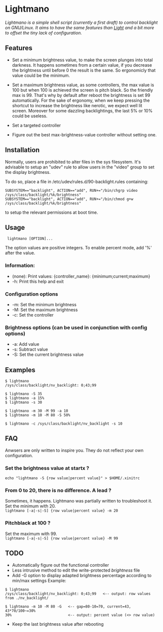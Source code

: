 Lightmano
===================

*Lightmano is a simple shell script (currently a first draft) to control
backlight on GNU/Linux. It aims to have the same features than
[Light](https://github.com/haikarainen/light) and a bit more to offset the tiny
lack of configuration.*

## Features

* Set a minimum brightness value, to make the screen plunges into total darkness.
It happens sometimes from a certain value, if you decrease the brightness until
before 0 the result is the same. So ergonomicly that value could be the minimum.

* Set a maximum brightness value, as some controllers, the max value is 100 but
when 100 is achieved the screen is pitch black. So the friendly max is 99.
That's why by default after reboot the brightness is set 99 automatically.
For the sake of ergonomy, when we keep pressing the shortcut to increase
the brightness like nerotic, we expect well lit screen. Moreover for some
dazzling backlightings, the last 5% or 10% could be useless.

* Set a targeted controller

* Figure out the best max-brightness-value controller without setting one.

## Installation

Normally, users are prohibited to alter files in the sys filesystem. It's advisable to setup an "udev" rule to allow users in the "video" group to set the display brightness.

To do so, place a file in /etc/udev/rules.d/90-backlight.rules containing:

```
SUBSYSTEM=="backlight", ACTION=="add", RUN+="/bin/chgrp video /sys/class/backlight/%k/brightness"
SUBSYSTEM=="backlight", ACTION=="add", RUN+="/bin/chmod g+w /sys/class/backlight/%k/brightness"
```

to setup the relevant permissions at boot time.

## Usage
<code> lightmano [OPTION]... </code>

The option values are positive integers.
To enable percent mode, add '%' after the value.

### Information:
* (none):	Print values: {controller_name}:  {minimum;current;maximum}
* -h:		Print this help and exit

### Configuration options
* -m:	Set the minimum brightness
* -M:	Set the maximum brightness
* -c:	Set the controller

### Brightness options (can be used in conjunction with config options)
* -a:	Add value
* -s:	Subtract value
* -S:	Set the current brightness value

## Examples
```
$ lightmano
/sys/class/backlight/nv_backlight: 0;43;99

$ lightmano -S 35
$ lightmano -a 15%
$ lightmano -s 30

$ lightmano -m 30 -M 99 -a 10
$ lightmano -m 10 -M 80 -S 50%

$ lightmano -c /sys/class/backlight/nv_backlight -s 10
```

## FAQ
Anwsers are only written to inspire you. They do not reflect your own configuration.

### Set the brightness value at startx ?
`echo "lightmano -S {row value|percent value}" > $HOME/.xinitrc`

### From 0 to 20, there is no difference. A lead ?
Sometimes, it happens. Lightmano was partially written to troubleshoot it.<br>
Set the minimum with 20.<br>
`lightmano [-a|-s|-S] {row value|percent value} -m 20`

### Pitchblack at 100 ?
Set the maximum with 99.<br>
`lightmano [-a|-s|-S] {row value|percent value} -M 99`


## TODO

* Automatically figure out the functional controller
* Less intrusive method to edit the write-protected *brightness* file
* Add -G option to display adapted brightness percentage according to min/max settings
Example:
```
$ lightmano
/sys/class/backlight/nv_backlight: 0;43;99   <-- output: row values from ./nv_backlight/

$ lightmano -m 10 -M 80 -G   <-- gap=80-10=70, current=43, 43*70/100~=30%
30%                          <-- output: percent value (<> row value)
```
* Keep the last brightness value after rebooting
